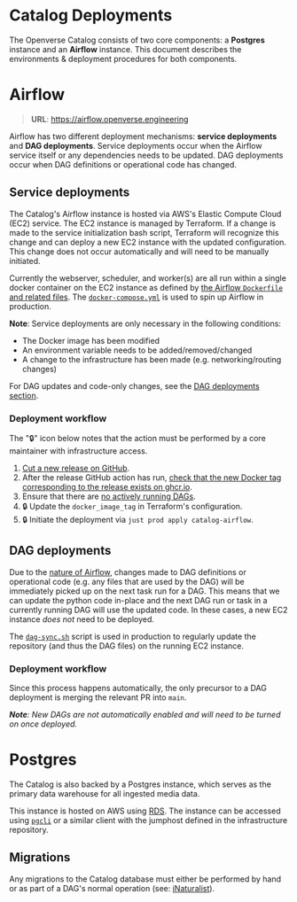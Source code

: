 # Catalog Deployments

The Openverse Catalog consists of two core components: a **Postgres** instance and an **Airflow** instance.
This document describes the environments & deployment procedures for both components.

# Airflow

> **URL**: https://airflow.openverse.engineering

Airflow has two different deployment mechanisms: **service deployments** and **DAG deployments**.
Service deployments occur when the Airflow service itself or any dependencies needs to be updated.
DAG deployments occur when DAG definitions or operational code has changed.

## Service deployments

The Catalog's Airflow instance is hosted via AWS's Elastic Compute Cloud (EC2) service.
The EC2 instance is managed by Terraform.
If a change is made to the service initialization bash script, Terraform will recognize this change and can deploy a new EC2 instance with the updated configuration.
This change does not occur automatically and will need to be manually initiated.

Currently the webserver, scheduler, and worker(s) are all run within a single docker container on the EC2 instance as defined by [the Airflow `Dockerfile` and related files](./docker/airflow).
The [`docker-compose.yml`](./docker-compose.yml) is used to spin up Airflow in production.

**Note**: Service deployments are only necessary in the following conditions:

- The Docker image has been modified
- An environment variable needs to be added/removed/changed
- A change to the infrastructure has been made (e.g. networking/routing changes)

For DAG updates and code-only changes, see the [DAG deployments section](#dag-deployments).

### Deployment workflow

The "🔒" icon below notes that the action must be performed by a core maintainer with infrastructure access.

1. [Cut a new release on GitHub](https://github.com/WordPress/openverse-catalog/releases).
2. After the release GitHub action has run, [check that the new Docker tag corresponding to the release exists on ghcr.io](https://github.com/wordpress/openverse-catalog/pkgs/container/openverse-catalog).
3. Ensure that there are [no actively running DAGs](https://airflow.openverse.engineering/dagrun/list/?_flt_3_state=running).
4. 🔒 Update the `docker_image_tag` in Terraform's configuration.
5. 🔒 Initiate the deployment via `just prod apply catalog-airflow`.

## DAG deployments

Due to the [nature of Airflow](https://airflow.apache.org/docs/apache-airflow/stable/dag-serialization.html), changes made to DAG definitions or operational code (e.g. any files that are used by the DAG) will be immediately picked up on the next task run for a DAG.
This means that we can update the python code in-place and the next DAG run or task in a currently running DAG will use the updated code.
In these cases, a new EC2 instance _does not_ need to be deployed.

The [`dag-sync.sh`](./dag-sync.sh) script is used in production to regularly update the repository (and thus the DAG files) on the running EC2 instance.

### Deployment workflow

Since this process happens automatically, the only precursor to a DAG deployment is merging the relevant PR into `main`.

_**Note**: New DAGs are not automatically enabled and will need to be turned on once deployed._

# Postgres

The Catalog is also backed by a Postgres instance, which serves as the primary data warehouse for all ingested media data.

This instance is hosted on AWS using [RDS](https://aws.amazon.com/rds/).
The instance can be accessed using [`pgcli`](https://www.pgcli.com/) or a similar client with the jumphost defined in the infrastructure repository.

## Migrations

Any migrations to the Catalog database must either be performed by hand or as part of a DAG's normal operation (see: [iNaturalist](openverse_catalog/dags/providers/provider_api_scripts/inaturalist.py)).
